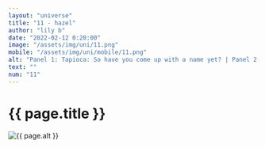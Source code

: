 ```yaml
--- 
layout: "universe" 
title: "11 - hazel" 
author: "lily b" 
date: "2022-02-12 0:20:00" 
image: "/assets/img/uni/11.png" 
mobile: "/assets/img/uni/mobile/11.png"
alt: "Panel 1: Tapioca: So have you come up with a name yet? | Panel 2: Hazel: I've, uh... | Panel 3: Hazel: Hazel. My name is Hazel. | Panel 4: Robyn: Hazel? But your eyes aren't hazel! They're pink!" 
text: ""
num: "11" 
--- 
```

 
<h1>{{ page.title }}</h1> 

<picture>
    <source media="all and (orientation: landscape)" srcset="{{ site.baseurl }}{{ page.image }}">
    <source media="all and (orientation: portrait)" srcset="{{ site.baseurl }}{{ page.mobile }}">
    <img src="{{ site.baseurl }}{{ page.image }}" alt="{{ page.alt }}" title="{{ page.text }}">
</picture>